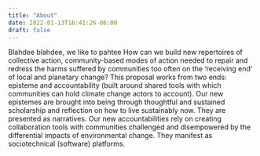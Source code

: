 ```yaml
---
title: "About"
date: 2022-01-13T16:41:26-06:00
draft: false
---
```

Blahdee blahdee, we like to pahtee How can we build new repertoires of collective action, community-based modes of action needed to repair and redress the harms suffered by communities too often on the ‘receiving end’ of local and planetary change? This proposal works from two ends: episteme and accountability (built around shared tools with which communities can hold climate change actors to account). Our new epistemes are brought into being through thoughtful and sustained scholarship and reflection on how to live sustainably now.
They are presented as narratives. Our new accountabilities rely on creating collaboration tools with communities challenged and disempowered by the differential impacts of environmental change. They manifest as sociotechnical (software) platforms.
